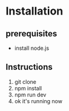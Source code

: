 # Installation
## prerequisites
- install node.js

## Instructions
1. git clone
2. npm install
3. npm run dev
4. ok it's running now
